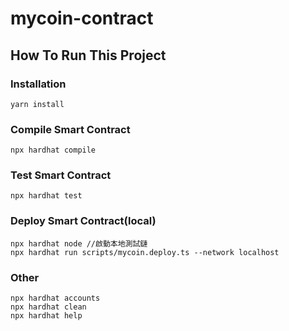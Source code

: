 # mycoin-contract



## How To Run This Project

### Installation
```shell
yarn install
```

### Compile Smart Contract
```shell
npx hardhat compile
```

### Test Smart Contract
```shell
npx hardhat test
```

### Deploy Smart Contract(local)
```shell
npx hardhat node //啟動本地測試鏈
npx hardhat run scripts/mycoin.deploy.ts --network localhost 
```

### Other
```shell
npx hardhat accounts
npx hardhat clean
npx hardhat help
```
